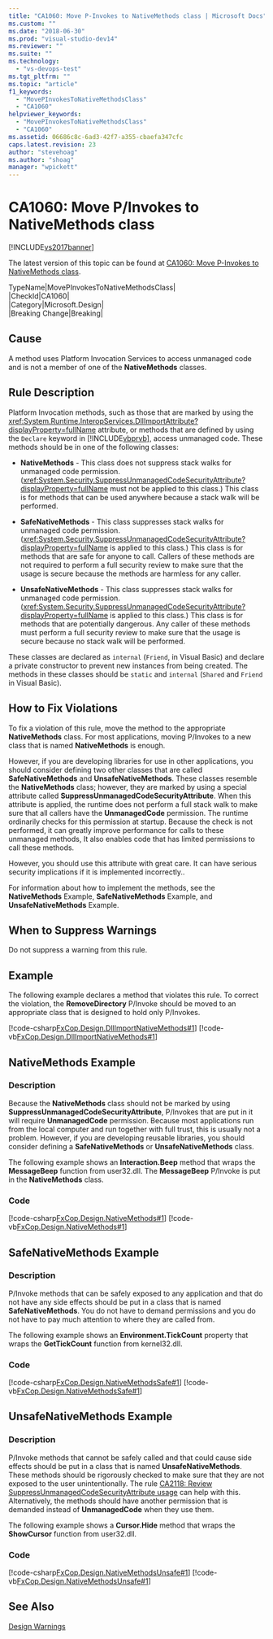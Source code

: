 ```yaml
---
title: "CA1060: Move P-Invokes to NativeMethods class | Microsoft Docs"
ms.custom: ""
ms.date: "2018-06-30"
ms.prod: "visual-studio-dev14"
ms.reviewer: ""
ms.suite: ""
ms.technology: 
  - "vs-devops-test"
ms.tgt_pltfrm: ""
ms.topic: "article"
f1_keywords: 
  - "MovePInvokesToNativeMethodsClass"
  - "CA1060"
helpviewer_keywords: 
  - "MovePInvokesToNativeMethodsClass"
  - "CA1060"
ms.assetid: 06686c8c-6ad3-42f7-a355-cbaefa347cfc
caps.latest.revision: 23
author: "stevehoag"
ms.author: "shoag"
manager: "wpickett"
---
```

# CA1060: Move P/Invokes to NativeMethods class
[!INCLUDE[vs2017banner](../includes/vs2017banner.md)]

The latest version of this topic can be found at [CA1060: Move P-Invokes to NativeMethods class](https://docs.microsoft.com/visualstudio/code-quality/ca1060-move-p-invokes-to-nativemethods-class).  
  
TypeName|MovePInvokesToNativeMethodsClass|  
|CheckId|CA1060|  
|Category|Microsoft.Design|  
|Breaking Change|Breaking|  
  
## Cause  
 A method uses Platform Invocation Services to access unmanaged code and is not a member of one of the **NativeMethods** classes.  
  
## Rule Description  
 Platform Invocation methods, such as those that are marked by using the <xref:System.Runtime.InteropServices.DllImportAttribute?displayProperty=fullName> attribute, or methods that are defined by using the `Declare` keyword in [!INCLUDE[vbprvb](../includes/vbprvb-md.md)], access unmanaged code. These methods should be in one of the following classes:  
  
-   **NativeMethods** - This class does not suppress stack walks for unmanaged code permission. (<xref:System.Security.SuppressUnmanagedCodeSecurityAttribute?displayProperty=fullName> must not be applied to this class.) This class is for methods that can be used anywhere because a stack walk will be performed.  
  
-   **SafeNativeMethods** - This class suppresses stack walks for unmanaged code permission. (<xref:System.Security.SuppressUnmanagedCodeSecurityAttribute?displayProperty=fullName> is applied to this class.) This class is for methods that are safe for anyone to call. Callers of these methods are not required to perform a full security review to make sure that the usage is secure because the methods are harmless for any caller.  
  
-   **UnsafeNativeMethods** - This class suppresses stack walks for unmanaged code permission. (<xref:System.Security.SuppressUnmanagedCodeSecurityAttribute?displayProperty=fullName> is applied to this class.) This class is for methods that are potentially dangerous. Any caller of these methods must perform a full security review to make sure that the usage is secure because no stack walk will be performed.  
  
 These classes are declared as `internal` (`Friend`, in Visual Basic) and declare a private constructor to prevent new instances from being created. The methods in these classes should be `static` and `internal` (`Shared` and `Friend` in Visual Basic).  
  
## How to Fix Violations  
 To fix a violation of this rule, move the method to the appropriate **NativeMethods** class. For most applications, moving P/Invokes to a new class that is named **NativeMethods** is enough.  
  
 However, if you are developing libraries for use in other applications, you should consider defining two other classes that are called **SafeNativeMethods** and **UnsafeNativeMethods**. These classes resemble the **NativeMethods** class; however, they are marked by using a special attribute called **SuppressUnmanagedCodeSecurityAttribute**. When this attribute is applied, the runtime does not perform a full stack walk to make sure that all callers have the **UnmanagedCode** permission. The runtime ordinarily checks for this permission at startup. Because the check is not performed, it can greatly improve performance for calls to these unmanaged methods, It also enables code that has limited permissions to call these methods.  
  
 However, you should use this attribute with great care. It can have serious security implications if it is implemented incorrectly..  
  
 For information about how to implement the methods, see the **NativeMethods** Example, **SafeNativeMethods** Example, and **UnsafeNativeMethods** Example.  
  
## When to Suppress Warnings  
 Do not suppress a warning from this rule.  
  
## Example  
 The following example declares a method that violates this rule. To correct the violation, the **RemoveDirectory** P/Invoke should be moved to an appropriate class that is designed to hold only P/Invokes.  
  
 [!code-csharp[FxCop.Design.DllImportNativeMethods#1](../snippets/csharp/VS_Snippets_CodeAnalysis/FxCop.Design.DllImportNativeMethods/cs/FxCop.Design.DllImportNativeMethods.cs#1)]
 [!code-vb[FxCop.Design.DllImportNativeMethods#1](../snippets/visualbasic/VS_Snippets_CodeAnalysis/FxCop.Design.DllImportNativeMethods/vb/FxCop.Design.DllImportNativeMethods.vb#1)]  
  
## NativeMethods Example  
  
### Description  
 Because the **NativeMethods** class should not be marked by using **SuppressUnmanagedCodeSecurityAttribute**, P/Invokes that are put in it will require **UnmanagedCode** permission. Because most applications run from the local computer and run together with full trust, this is usually not a problem. However, if you are developing reusable libraries, you should consider defining a **SafeNativeMethods** or **UnsafeNativeMethods** class.  
  
 The following example shows an **Interaction.Beep** method that wraps the **MessageBeep** function from user32.dll. The **MessageBeep** P/Invoke is put in the **NativeMethods** class.  
  
### Code  
 [!code-csharp[FxCop.Design.NativeMethods#1](../snippets/csharp/VS_Snippets_CodeAnalysis/FxCop.Design.NativeMethods/cs/FxCop.Design.NativeMethods.cs#1)]
 [!code-vb[FxCop.Design.NativeMethods#1](../snippets/visualbasic/VS_Snippets_CodeAnalysis/FxCop.Design.NativeMethods/vb/FxCop.Design.NativeMethods.vb#1)]  
  
## SafeNativeMethods Example  
  
### Description  
 P/Invoke methods that can be safely exposed to any application and that do not have any side effects should be put in a class that is named **SafeNativeMethods**. You do not have to demand permissions and you do not have to pay much attention to where they are called from.  
  
 The following example shows an **Environment.TickCount** property that wraps the **GetTickCount** function from kernel32.dll.  
  
### Code  
 [!code-csharp[FxCop.Design.NativeMethodsSafe#1](../snippets/csharp/VS_Snippets_CodeAnalysis/FxCop.Design.NativeMethodsSafe/cs/FxCop.Design.NativeMethodsSafe.cs#1)]
 [!code-vb[FxCop.Design.NativeMethodsSafe#1](../snippets/visualbasic/VS_Snippets_CodeAnalysis/FxCop.Design.NativeMethodsSafe/vb/FxCop.Design.NativeMethodsSafe.vb#1)]  
  
## UnsafeNativeMethods Example  
  
### Description  
 P/Invoke methods that cannot be safely called and that could cause side effects should be put in a class that is named **UnsafeNativeMethods**. These methods should be rigorously checked to make sure that they are not exposed to the user unintentionally. The rule [CA2118: Review SuppressUnmanagedCodeSecurityAttribute usage](../code-quality/ca2118-review-suppressunmanagedcodesecurityattribute-usage.md) can help with this. Alternatively, the methods should have another permission that is demanded instead of **UnmanagedCode** when they use them.  
  
 The following example shows a **Cursor.Hide** method that wraps the **ShowCursor** function from user32.dll.  
  
### Code  
 [!code-csharp[FxCop.Design.NativeMethodsUnsafe#1](../snippets/csharp/VS_Snippets_CodeAnalysis/FxCop.Design.NativeMethodsUnsafe/cs/FxCop.Design.NativeMethodsUnsafe.cs#1)]
 [!code-vb[FxCop.Design.NativeMethodsUnsafe#1](../snippets/visualbasic/VS_Snippets_CodeAnalysis/FxCop.Design.NativeMethodsUnsafe/vb/FxCop.Design.NativeMethodsUnsafe.vb#1)]  
  
## See Also  
 [Design Warnings](../code-quality/design-warnings.md)



